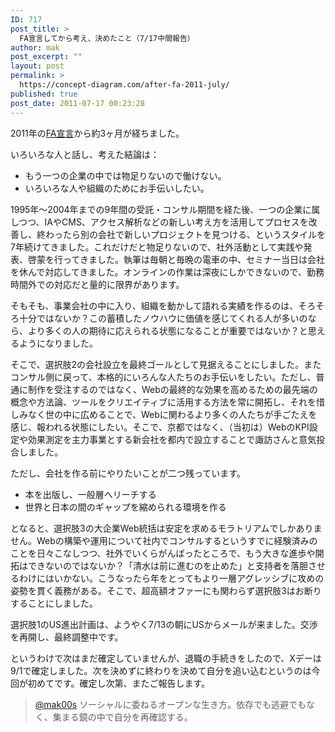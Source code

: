 ```yaml
---
ID: 717
post_title: >
  FA宣言してから考え、決めたこと（7/17中間報告）
author: mak
post_excerpt: ""
layout: post
permalink: >
  https://concept-diagram.com/after-fa-2011-july/
published: true
post_date: 2011-07-17 00:23:28
---
```

2011年の<a href="/5-reasons-to-declare-fa/">FA宣言</a>から約3ヶ月が経ちました。

いろいろな人と話し、考えた結論は：

- もう一つの企業の中では物足りないので働けない。
- いろいろな人や組織のためにお手伝いしたい。

1995年～2004年までの9年間の受託・コンサル期間を経た後、一つの企業に属しつつ、IAやCMS、アクセス解析などの新しい考え方を活用してプロセスを改善し、終わったら別の会社で新しいプロジェクトを見つける、というスタイルを7年続けてきました。これだけだと物足りないので、社外活動として実践や発表、啓蒙を行ってきました。執筆は毎朝と毎晩の電車の中、セミナー当日は会社を休んで対応してきました。オンラインの作業は深夜にしかできないので、勤務時間外での対応だと量的に限界があります。

そもそも、事業会社の中に入り、組織を動かして語れる実績を作るのは、そろそろ十分ではないか？この蓄積したノウハウに価値を感じてくれる人が多いのなら、より多くの人の期待に応えられる状態になることが重要ではないか？と思えるようになりました。

そこで、選択肢2の会社設立を最終ゴールとして見据えることにしました。またコンサル側に戻って、本格的にいろんな人たちのお手伝いをしたい。ただし、普通に制作を受注するのではなく、Webの最終的な効果を高めるための最先端の概念や方法論、ツールをクリエイティブに活用する方法を常に開拓し、それを惜しみなく世の中に広めることで、Webに関わるより多くの人たちが手ごたえを感じ、報われる状態にしたい。そこで、京都ではなく、（当初は）WebのKPI設定や効果測定を主力事業とする新会社を都内で設立することで諏訪さんと意気投合しました。

ただし、会社を作る前にやりたいことが二つ残っています。

+ 本を出版し、一般層へリーチする
+ 世界と日本の間のギャップを縮められる環境を作る

となると、選択肢3の大企業Web統括は安定を求めるモラトリアムでしかありません。Webの構築や運用について社内でコンサルするというすでに経験済みのことを日々こなしつつ、社外でいくらがんばったところで、もう大きな進歩や開拓はできないのではないか？「清水は前に進むのを止めた」と支持者を落胆させるわけにはいかない。こうなったら年をとってもより一層アグレッシブに攻めの姿勢を貫く義務がある。そこで、超高額オファーにも関わらず選択肢3はお断りすることにしました。

選択肢1のUS進出計画は、ようやく7/13の朝にUSからメールが来ました。交渉を再開し、最終調整中です。

というわけで次はまだ確定していませんが、退職の手続きをしたので、Xデーは9/1で確定しました。次を決めずに終わりを決めて自分を追い込むというのは今回が初めてです。確定し次第、またご報告します。
<blockquote><a href="http://twitter.com/#!/mak00s/status/90963597047508992">@mak00s</a> ソーシャルに委ねるオープンな生き方。依存でも逃避でもなく、集まる鏡の中で自分を再確認する。</blockquote>
